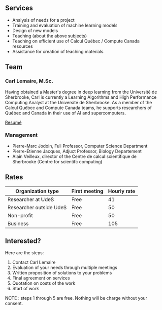 ## Services

* Analysis of needs for a project
* Training and evaluation of machine learning models
* Design of new models
* Teaching (about the above subjects)
* Teaching on efficient use of Calcul Québec / Compute Canada resources
* Assistance for creation of teaching materials

## Team

### Carl Lemaire, M.Sc.
Having obtained a Master's degree in deep learning from the Université de Sherbrooke, Carl is currently a Learning Algorithms
and High Performance Computing Analyst at the Université de Sherbrooke. As a member of the Calcul Québec and Compute Canada
teams, he supports researchers of Québec and Canada in their use of AI and supercomputers.

[Resumé](https://drive.google.com/file/d/1fdaG8T5lrYUaGHeAVBaQmWsQcFItA9Mk/view?usp=sharing)

### Management

* Pierre-Marc Jodoin, Full Professor, Computer Science Department
* Pierre-Étienne Jacques, Adjuct Professor, Biology Departement
* Alain Veilleux, director of the Centre de calcul scientifique de Sherbrooke (Centre for scientifc computing)

## Rates

| Organization type       | First meeting  | Hourly rate  |
|-------------------------|----------------|--------------|
| Researcher at UdeS      | Free           | 41           |
| Researcher outside UdeS | Free           | 50           |
| Non-profit              | Free           | 50           |
| Business                | Free           | 105          |

## Interested?

Here are the steps:

1. Contact Carl Lemaire
2. Evaluation of your needs through multiple meetings
3. Written proposition of solutions to your problems
4. Final agreement on services
5. Quotation on costs of the work
6. Start of work

NOTE : steps 1 through 5 are free. Nothing will be charge without your consent.
